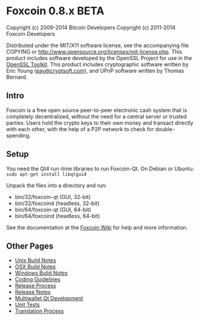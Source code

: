 Foxcoin 0.8.x BETA
====================

Copyright (c) 2009-2014 Bitcoin Developers
Copyright (c) 2011-2014 Foxcoin Developers

Distributed under the MIT/X11 software license, see the accompanying
file COPYING or http://www.opensource.org/licenses/mit-license.php.
This product includes software developed by the OpenSSL Project for use in the [OpenSSL Toolkit](http://www.openssl.org/). This product includes
cryptographic software written by Eric Young ([eay@cryptsoft.com](mailto:eay@cryptsoft.com)), and UPnP software written by Thomas Bernard.


Intro
---------------------
Foxcoin is a free open source peer-to-peer electronic cash system that is
completely decentralized, without the need for a central server or trusted
parties.  Users hold the crypto keys to their own money and transact directly
with each other, with the help of a P2P network to check for double-spending.


Setup
---------------------
You need the Qt4 run-time libraries to run Foxcoin-Qt. On Debian or Ubuntu:
	`sudo apt-get install libqtgui4`

Unpack the files into a directory and run:

- bin/32/foxcoin-qt (GUI, 32-bit)
- bin/32/foxcoind (headless, 32-bit)
- bin/64/foxcoin-qt (GUI, 64-bit)
- bin/64/foxcoind (headless, 64-bit)

See the documentation at the [Foxcoin Wiki](http://foxcoin.info)
for help and more information.


Other Pages
---------------------
- [Unix Build Notes](build-unix.md)
- [OSX Build Notes](build-osx.md)
- [Windows Build Notes](build-msw.md)
- [Coding Guidelines](coding.md)
- [Release Process](release-process.md)
- [Release Notes](release-notes.md)
- [Multiwallet Qt Development](multiwallet-qt.md)
- [Unit Tests](unit-tests.md)
- [Translation Process](translation_process.md)

